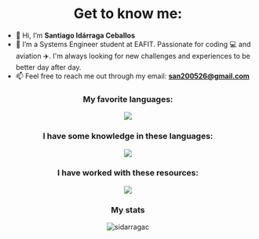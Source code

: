 <h1 align="center">Get to know me:</h1>

- 👋 Hi, I’m <b>Santiago Idárraga Ceballos</b>
- 👀 I’m a Systems Engineer student at EAFIT. Passionate for coding 💻 and aviation ✈️. I'm always looking for new challenges and experiences to be better day after day.
- 📫 Feel free to reach me out through my email: **san200526@gmail.com**

<h3 align="center">My favorite languages:</h3>
<p align="center">
  <a href="https://skillicons.dev">
    <img src="https://skillicons.dev/icons?i=python,cpp,go" />
  </a>
</p>

<h3 align="center">I have some knowledge in these languages:</h3>
<p align="center">
  <a href="https://skillicons.dev">
    <img src="https://skillicons.dev/icons?i=java,js,ts,php" />
  </a>
</p>

<h3 align="center">I have worked with these resources:</h3>
<p align="center">
  <a href="https://skillicons.dev">
    <img src="https://skillicons.dev/icons?i=html,css,django,flask,git,firebase,flutter,angular,bootstrap,mysql,mongo" />
  </a>
</p>

<h3 align="center">My stats</h3>
<p align="center">
  <img align="center" src="https://github-readme-stats.vercel.app/api?username=sidarragac&show_icons=true&locale=en&theme=transparent" alt="sidarragac" />
</p>
  
